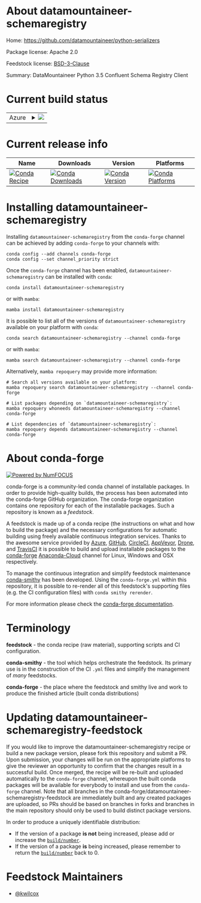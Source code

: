 About datamountaineer-schemaregistry
====================================

Home: https://github.com/datamountaineer/python-serializers

Package license: Apache 2.0

Feedstock license: [BSD-3-Clause](https://github.com/conda-forge/datamountaineer-schemaregistry-feedstock/blob/main/LICENSE.txt)

Summary: DataMountaineer Python 3.5 Confluent Schema Registry Client

Current build status
====================


<table>
    
  <tr>
    <td>Azure</td>
    <td>
      <details>
        <summary>
          <a href="https://dev.azure.com/conda-forge/feedstock-builds/_build/latest?definitionId=5049&branchName=main">
            <img src="https://dev.azure.com/conda-forge/feedstock-builds/_apis/build/status/datamountaineer-schemaregistry-feedstock?branchName=main">
          </a>
        </summary>
        <table>
          <thead><tr><th>Variant</th><th>Status</th></tr></thead>
          <tbody><tr>
              <td>linux_64_python3.10.____cpython</td>
              <td>
                <a href="https://dev.azure.com/conda-forge/feedstock-builds/_build/latest?definitionId=5049&branchName=main">
                  <img src="https://dev.azure.com/conda-forge/feedstock-builds/_apis/build/status/datamountaineer-schemaregistry-feedstock?branchName=main&jobName=linux&configuration=linux_64_python3.10.____cpython" alt="variant">
                </a>
              </td>
            </tr><tr>
              <td>linux_64_python3.11.____cpython</td>
              <td>
                <a href="https://dev.azure.com/conda-forge/feedstock-builds/_build/latest?definitionId=5049&branchName=main">
                  <img src="https://dev.azure.com/conda-forge/feedstock-builds/_apis/build/status/datamountaineer-schemaregistry-feedstock?branchName=main&jobName=linux&configuration=linux_64_python3.11.____cpython" alt="variant">
                </a>
              </td>
            </tr><tr>
              <td>linux_64_python3.8.____cpython</td>
              <td>
                <a href="https://dev.azure.com/conda-forge/feedstock-builds/_build/latest?definitionId=5049&branchName=main">
                  <img src="https://dev.azure.com/conda-forge/feedstock-builds/_apis/build/status/datamountaineer-schemaregistry-feedstock?branchName=main&jobName=linux&configuration=linux_64_python3.8.____cpython" alt="variant">
                </a>
              </td>
            </tr><tr>
              <td>linux_64_python3.9.____cpython</td>
              <td>
                <a href="https://dev.azure.com/conda-forge/feedstock-builds/_build/latest?definitionId=5049&branchName=main">
                  <img src="https://dev.azure.com/conda-forge/feedstock-builds/_apis/build/status/datamountaineer-schemaregistry-feedstock?branchName=main&jobName=linux&configuration=linux_64_python3.9.____cpython" alt="variant">
                </a>
              </td>
            </tr><tr>
              <td>osx_64_python3.10.____cpython</td>
              <td>
                <a href="https://dev.azure.com/conda-forge/feedstock-builds/_build/latest?definitionId=5049&branchName=main">
                  <img src="https://dev.azure.com/conda-forge/feedstock-builds/_apis/build/status/datamountaineer-schemaregistry-feedstock?branchName=main&jobName=osx&configuration=osx_64_python3.10.____cpython" alt="variant">
                </a>
              </td>
            </tr><tr>
              <td>osx_64_python3.11.____cpython</td>
              <td>
                <a href="https://dev.azure.com/conda-forge/feedstock-builds/_build/latest?definitionId=5049&branchName=main">
                  <img src="https://dev.azure.com/conda-forge/feedstock-builds/_apis/build/status/datamountaineer-schemaregistry-feedstock?branchName=main&jobName=osx&configuration=osx_64_python3.11.____cpython" alt="variant">
                </a>
              </td>
            </tr><tr>
              <td>osx_64_python3.8.____cpython</td>
              <td>
                <a href="https://dev.azure.com/conda-forge/feedstock-builds/_build/latest?definitionId=5049&branchName=main">
                  <img src="https://dev.azure.com/conda-forge/feedstock-builds/_apis/build/status/datamountaineer-schemaregistry-feedstock?branchName=main&jobName=osx&configuration=osx_64_python3.8.____cpython" alt="variant">
                </a>
              </td>
            </tr><tr>
              <td>osx_64_python3.9.____cpython</td>
              <td>
                <a href="https://dev.azure.com/conda-forge/feedstock-builds/_build/latest?definitionId=5049&branchName=main">
                  <img src="https://dev.azure.com/conda-forge/feedstock-builds/_apis/build/status/datamountaineer-schemaregistry-feedstock?branchName=main&jobName=osx&configuration=osx_64_python3.9.____cpython" alt="variant">
                </a>
              </td>
            </tr><tr>
              <td>win_64_python3.10.____cpython</td>
              <td>
                <a href="https://dev.azure.com/conda-forge/feedstock-builds/_build/latest?definitionId=5049&branchName=main">
                  <img src="https://dev.azure.com/conda-forge/feedstock-builds/_apis/build/status/datamountaineer-schemaregistry-feedstock?branchName=main&jobName=win&configuration=win_64_python3.10.____cpython" alt="variant">
                </a>
              </td>
            </tr><tr>
              <td>win_64_python3.11.____cpython</td>
              <td>
                <a href="https://dev.azure.com/conda-forge/feedstock-builds/_build/latest?definitionId=5049&branchName=main">
                  <img src="https://dev.azure.com/conda-forge/feedstock-builds/_apis/build/status/datamountaineer-schemaregistry-feedstock?branchName=main&jobName=win&configuration=win_64_python3.11.____cpython" alt="variant">
                </a>
              </td>
            </tr><tr>
              <td>win_64_python3.8.____cpython</td>
              <td>
                <a href="https://dev.azure.com/conda-forge/feedstock-builds/_build/latest?definitionId=5049&branchName=main">
                  <img src="https://dev.azure.com/conda-forge/feedstock-builds/_apis/build/status/datamountaineer-schemaregistry-feedstock?branchName=main&jobName=win&configuration=win_64_python3.8.____cpython" alt="variant">
                </a>
              </td>
            </tr><tr>
              <td>win_64_python3.9.____cpython</td>
              <td>
                <a href="https://dev.azure.com/conda-forge/feedstock-builds/_build/latest?definitionId=5049&branchName=main">
                  <img src="https://dev.azure.com/conda-forge/feedstock-builds/_apis/build/status/datamountaineer-schemaregistry-feedstock?branchName=main&jobName=win&configuration=win_64_python3.9.____cpython" alt="variant">
                </a>
              </td>
            </tr>
          </tbody>
        </table>
      </details>
    </td>
  </tr>
</table>

Current release info
====================

| Name | Downloads | Version | Platforms |
| --- | --- | --- | --- |
| [![Conda Recipe](https://img.shields.io/badge/recipe-datamountaineer--schemaregistry-green.svg)](https://anaconda.org/conda-forge/datamountaineer-schemaregistry) | [![Conda Downloads](https://img.shields.io/conda/dn/conda-forge/datamountaineer-schemaregistry.svg)](https://anaconda.org/conda-forge/datamountaineer-schemaregistry) | [![Conda Version](https://img.shields.io/conda/vn/conda-forge/datamountaineer-schemaregistry.svg)](https://anaconda.org/conda-forge/datamountaineer-schemaregistry) | [![Conda Platforms](https://img.shields.io/conda/pn/conda-forge/datamountaineer-schemaregistry.svg)](https://anaconda.org/conda-forge/datamountaineer-schemaregistry) |

Installing datamountaineer-schemaregistry
=========================================

Installing `datamountaineer-schemaregistry` from the `conda-forge` channel can be achieved by adding `conda-forge` to your channels with:

```
conda config --add channels conda-forge
conda config --set channel_priority strict
```

Once the `conda-forge` channel has been enabled, `datamountaineer-schemaregistry` can be installed with `conda`:

```
conda install datamountaineer-schemaregistry
```

or with `mamba`:

```
mamba install datamountaineer-schemaregistry
```

It is possible to list all of the versions of `datamountaineer-schemaregistry` available on your platform with `conda`:

```
conda search datamountaineer-schemaregistry --channel conda-forge
```

or with `mamba`:

```
mamba search datamountaineer-schemaregistry --channel conda-forge
```

Alternatively, `mamba repoquery` may provide more information:

```
# Search all versions available on your platform:
mamba repoquery search datamountaineer-schemaregistry --channel conda-forge

# List packages depending on `datamountaineer-schemaregistry`:
mamba repoquery whoneeds datamountaineer-schemaregistry --channel conda-forge

# List dependencies of `datamountaineer-schemaregistry`:
mamba repoquery depends datamountaineer-schemaregistry --channel conda-forge
```


About conda-forge
=================

[![Powered by
NumFOCUS](https://img.shields.io/badge/powered%20by-NumFOCUS-orange.svg?style=flat&colorA=E1523D&colorB=007D8A)](https://numfocus.org)

conda-forge is a community-led conda channel of installable packages.
In order to provide high-quality builds, the process has been automated into the
conda-forge GitHub organization. The conda-forge organization contains one repository
for each of the installable packages. Such a repository is known as a *feedstock*.

A feedstock is made up of a conda recipe (the instructions on what and how to build
the package) and the necessary configurations for automatic building using freely
available continuous integration services. Thanks to the awesome service provided by
[Azure](https://azure.microsoft.com/en-us/services/devops/), [GitHub](https://github.com/),
[CircleCI](https://circleci.com/), [AppVeyor](https://www.appveyor.com/),
[Drone](https://cloud.drone.io/welcome), and [TravisCI](https://travis-ci.com/)
it is possible to build and upload installable packages to the
[conda-forge](https://anaconda.org/conda-forge) [Anaconda-Cloud](https://anaconda.org/)
channel for Linux, Windows and OSX respectively.

To manage the continuous integration and simplify feedstock maintenance
[conda-smithy](https://github.com/conda-forge/conda-smithy) has been developed.
Using the ``conda-forge.yml`` within this repository, it is possible to re-render all of
this feedstock's supporting files (e.g. the CI configuration files) with ``conda smithy rerender``.

For more information please check the [conda-forge documentation](https://conda-forge.org/docs/).

Terminology
===========

**feedstock** - the conda recipe (raw material), supporting scripts and CI configuration.

**conda-smithy** - the tool which helps orchestrate the feedstock.
                   Its primary use is in the construction of the CI ``.yml`` files
                   and simplify the management of *many* feedstocks.

**conda-forge** - the place where the feedstock and smithy live and work to
                  produce the finished article (built conda distributions)


Updating datamountaineer-schemaregistry-feedstock
=================================================

If you would like to improve the datamountaineer-schemaregistry recipe or build a new
package version, please fork this repository and submit a PR. Upon submission,
your changes will be run on the appropriate platforms to give the reviewer an
opportunity to confirm that the changes result in a successful build. Once
merged, the recipe will be re-built and uploaded automatically to the
`conda-forge` channel, whereupon the built conda packages will be available for
everybody to install and use from the `conda-forge` channel.
Note that all branches in the conda-forge/datamountaineer-schemaregistry-feedstock are
immediately built and any created packages are uploaded, so PRs should be based
on branches in forks and branches in the main repository should only be used to
build distinct package versions.

In order to produce a uniquely identifiable distribution:
 * If the version of a package **is not** being increased, please add or increase
   the [``build/number``](https://docs.conda.io/projects/conda-build/en/latest/resources/define-metadata.html#build-number-and-string).
 * If the version of a package **is** being increased, please remember to return
   the [``build/number``](https://docs.conda.io/projects/conda-build/en/latest/resources/define-metadata.html#build-number-and-string)
   back to 0.

Feedstock Maintainers
=====================

* [@kwilcox](https://github.com/kwilcox/)

